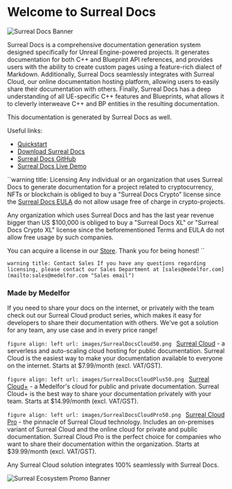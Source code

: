 # Welcome to Surreal Docs

![Surreal Docs Banner](images/SurrealDocsBanner.png)

Surreal Docs is a comprehensive documentation generation system designed specifically for Unreal Engine-powered projects. It generates documentation for both C++ and Blueprint API references, and provides users with the ability to create custom pages using a feature-rich dialect of Markdown. Additionally, Surreal Docs seamlessly integrates with Surreal Cloud, our online documentation hosting platform, allowing users to easily share their documentation with others. Finally, Surreal Docs has a deep understanding of all UE-specific C++ features and Blueprints, what allows it to cleverly interweave C++ and BP entities in the resulting documentation.

This documentation is generated by Surreal Docs as well.

Useful links:
 - [Quickstart](docs/quickstart "Quickstart")
 - [Download Surreal Docs](https://github.com/medelfor/surreal-docs/releases/ "Surreal Docs GitHub's Releases page")
 - [Surreal Docs GitHub](https://github.com/medelfor/surreal-docs "Surreal Docs GitHub")
 - [Surreal Docs Live Demo](https://surrealdocs.com/medelfor/showcase-1 "Surreal Docs Live Demo")

``warning
title: Licensing
Any individual or an organization that uses Surreal Docs to generate
documentation for a project related to cryptocurrency, NFTs or 
blockchain is obliged to buy a "Surreal Docs Crypto" license since the 
[Surreal Docs EULA](https://medelfor.com/eula/surreal-docs 
    "Surreal Docs EULA") do not allow usage free of charge 
    in crypto-projects.

Any organization which uses Surreal Docs and has the last year revenue bigger 
than US $100,000 is obliged to buy a "Surreal Docs XL" or "Surreal Docs Crypto XL"
license since the beforementioned Terms and EULA do not allow free usage
by such companies.

You can acquire a license in our [Store](https://store.medelfor.com/ 
"Medelfor Store"). Thank you for being honest!
``

``warning
title: Contact Sales
If you have any questions regarding licensing, please contact our Sales Department
at [sales@medelfor.com](mailto:sales@medelfor.com "Sales email")
``

### Made by Medelfor

If you need to share your docs on the internet, or privately with the team 
check out our Surreal Cloud product series, which makes it easy for developers
to share their documentation with others. We've got a solution for any team,
any use case and in every price range!

``figure
align: left
url: images/SurrealDocsCloud50.png
``
[Surreal Cloud](https://medelfor.com/#surreal-cloud "Surreal Cloud") - a
serverless and auto-scaling cloud hosting for public documentation. Surreal
Cloud is the easiest way to make your documentation available to everyone on
the internet. Starts at $7.99/month (excl. VAT/GST).

``figure
align: left
url: images/SurrealDocsCloudPlus50.png
``
[Surreal Cloud+](https://medelfor.com/#surreal-cloud-plus "Surreal Cloud+") -
a Medelfor's cloud for public and private documentation. Surreal
Cloud+ is the best way to share your documentation privately with your team.
Starts at $14.99/month (excl. VAT/GST).

``figure
align: left
url: images/SurrealDocsCloudPro50.png
`` 
[Surreal Cloud Pro](https://medelfor.com/#surreal-cloud-pro "Surreal Cloud Pro") -
the pinnacle of Surreal Cloud technology. Includes an on-premises variant
of Surreal Cloud and the online cloud for private and public documentation.
Surreal Cloud Pro is the perfect choice for companies who want to share their
documentation within the organization. Starts at $39.99/month (excl. VAT/GST).

Any Surreal Cloud solution integrates 100% seamlessly with Surreal Docs.

![Surreal Ecosystem Promo Banner](images/SurrealDocsSampleDocsPromo.png)
